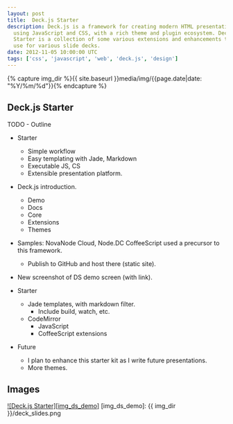 ```yaml
---
layout: post
title:  Deck.js Starter
description: Deck.js is a framework for creating modern HTML presentations
  using JavaScript and CSS, with a rich theme and plugin ecosystem. Deck.js
  Starter is a collection of some various extensions and enhancements that I
  use for various slide decks.
date: 2012-11-05 10:00:00 UTC
tags: ['css', 'javascript', 'web', 'deck.js', 'design']
---
```

{% capture img_dir %}{{ site.baseurl }}media/img/{{page.date|date: "%Y/%m/%d"}}{% endcapture %}


## Deck.js Starter

TODO - Outline

* Starter

  * Simple workflow
  * Easy templating with Jade, Markdown
  * Executable JS, CS
  * Extensible presentation platform.

* Deck.js introduction.

  * Demo
  * Docs
  * Core
  * Extensions
  * Themes

* Samples: NovaNode Cloud, Node.DC CoffeeScript used a precursor to this
  framework.

  * Publish to GitHub and host there (static site).

* New screenshot of DS demo screen (with link).

* Starter

  * Jade templates, with markdown filter.
    * Include build, watch, etc.
  * CodeMirror
    * JavaScript
    * CoffeeScript extensions

* Future
  * I plan to enhance this starter kit as I write future presentations.
  * More themes.

## Images

[![Deck.js Starter][img_ds_demo]][ds_demo]
[img_ds_demo]: {{ img_dir }}/deck_slides.png


<!-- more start -->

[deckjs]: http://imakewebthings.com/deck.js/
[deckjs_docs]: http://imakewebthings.com/deck.js/docs/
[deckjs_intro]: http://imakewebthings.com/deck.js/introduction
[ds_repo]: https://github.com/ryan-roemer/deck.js-starter
[ds_demo]: http://ryan-roemer.github.com/deck.js-starter

<!-- more end -->
